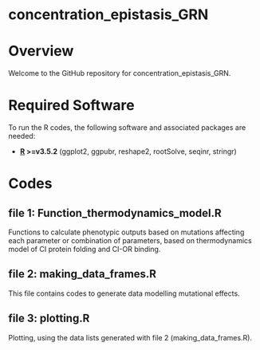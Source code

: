 # concentration_epistasis_GRN
# Overview

Welcome to the GitHub repository for concentration_epistasis_GRN.

# Required Software

To run the R codes, the following software and associated packages are needed:

* **[R](https://www.r-project.org/) >=v3.5.2** (ggplot2, ggpubr, reshape2, rootSolve, seqinr, stringr)

# Codes
## file 1: Function_thermodynamics_model.R

Functions to calculate phenotypic outputs based on mutations affecting each parameter or combination of parameters, based on thermodynamics model of CI protein folding and CI-OR binding. 

## file 2: making_data_frames.R

This file contains codes to generate data modelling mutational effects. 

## file 3: plotting.R

Plotting, using the data lists generated with file 2 (making_data_frames.R). 


